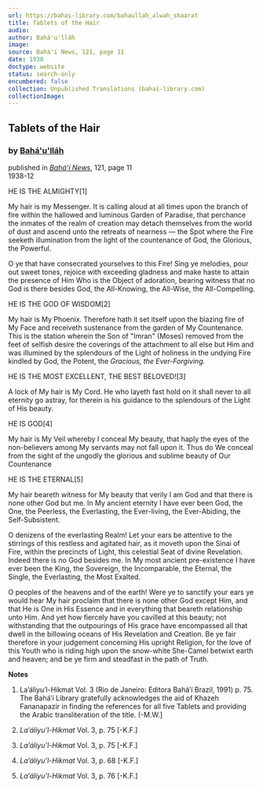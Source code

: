 ```yaml
---
url: https://bahai-library.com/bahaullah_alwah_shaarat
title: Tablets of the Hair
audio: 
author: Bahá'u'lláh
image: 
source: Bahá'í News, 121, page 11
date: 1938
doctype: website
status: search-only
encumbered: false
collection: Unpublished Translations (bahai-library.com)
collectionImage: 
---
```



## Tablets of the Hair

### by [Bahá'u'lláh](https://bahai-library.com/author/Bahá'u'lláh)

published in [_Bahá'í News_](https://bahai-library.com/series/BN), 121, page 11  
1938-12


HE IS THE ALMIGHTY\[1\]

My hair is my Messenger. It is calling aloud at all times upon the branch of fire within the hallowed and luminous Garden of Paradise, that perchance the inmates of the realm of creation may detach themselves from the world of dust and ascend unto the retreats of nearness — the Spot where the Fire seeketh illumination from the light of the countenance of God, the Glorious, the Powerful.

O ye that have consecrated yourselves to this Fire! Sing ye melodies, pour out sweet tones, rejoice with exceeding gladness and make haste to attain the presence of Him Who is the Object of adoration, bearing witness that no God is there besides God, the All-Knowing, the All-Wise, the All-Compelling.

HE IS THE GOD OF WISDOM\[2\]

My hair is My Phoenix. Therefore hath it set itself upon the blazing fire of My Face and receiveth sustenance from the garden of My Countenance. This is the station wherein the Son of "Imran" (Moses) removed from the feet of selfish desire the coverings of the attachment to all else but Him and was illumined by the splendours of the Light of holiness in the undying Fire kindled by God, the Potent, the _Gracious, the Ever-Forgiving._

HE IS THE MOST EXCELLENT, THE BEST BELOVED!\[3\]

A lock of My hair is My Cord. He who layeth fast hold on it shall never to all eternity go astray, for therein is his guidance to the splendours of the Light of His beauty.

HE IS GOD\[4\]

My hair is My Veil whereby I conceal My beauty, that haply the eyes of the non-believers among My servants may not fall upon it. Thus do We conceal from the sight of the ungodly the glorious and sublime beauty of Our Countenance

HE IS THE ETERNAL\[5\]

My hair beareth witness for My beauty that verily I am God and that there is none other God but me. In My ancient eternity I have ever been God, the One, the Peerless, the Everlasting, the Ever-living, the Ever-Abiding, the Self-Subsistent.

O denizens of the everlasting Realm! Let your ears be attentive to the stirrings of this restless and agitated hair, as it moveth upon the Sinai of Fire, within the precincts of Light, this celestial Seat of divine Revelation. Indeed there is no God besides me. In My most ancient pre-existence I have ever been the King, the Sovereign, the Incomparable, the Eternal, the Single, the Everlasting, the Most Exalted.

O peoples of the heavens and of the earth! Were ye to sanctify your ears ye would hear My hair proclaim that there is none other God except Him, and that He is One in His Essence and in everything that beareth relationship unto Him. And yet how fiercely have you cavilled at this beauty; not withstanding that the outpourings of His grace have encompassed all that dwell in the billowing oceans of His Revelation and Creation. Be ye fair therefore in your judgement concerning His upright Religion, for the love of this Youth who is riding high upon the snow-white She-Camel betwixt earth and heaven; and be ye firm and steadfast in the path of Truth.

**Notes**

1.  La’áliyu’l-Hikmat Vol. 3 (Rio de Janeiro: Editora Bahá’í Brazil, 1991) p. 75. The Bahá’í Library gratefully acknowledges the aid of Khazeh Fananapazir in finding the references for all five Tablets and providing the Arabic transliteration of the title. (-M.W.\]
  
2.  _La’áliyu’l-Hikmat_ Vol. 3, p. 75 \[-K.F.\]
  
3.  _La’áliyu’l-Hikmat_ Vol. 3, p. 75 \[-K.F.\]
  
4.  _La’áliyu’l-Hikmat_ Vol. 3, p. 68 \[-K.F.\]
  
5.  _La’áliyu’l-Hikmat_ Vol. 3, p. 76 \[-K.F.\]